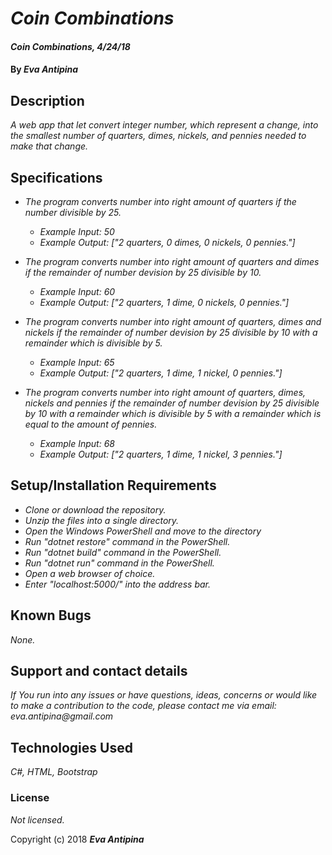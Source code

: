 # _Coin Combinations_

#### _Coin Combinations, 4/24/18_

#### By _**Eva Antipina**_

## Description

_A web app that let convert integer number, which represent a change, into the smallest number of quarters, dimes, nickels, and pennies needed to make that change._   

## Specifications

* _The program converts number into right amount of quarters if the number divisible by 25._
  * _Example Input: 50_
  * _Example Output: ["2 quarters, 0 dimes, 0 nickels, 0 pennies."]_

* _The program converts number into right amount of quarters and dimes if the remainder of number devision by 25 divisible by 10._
  * _Example Input: 60_
  * _Example Output: ["2 quarters, 1 dime,  0 nickels, 0 pennies."]_

* _The program converts number into right amount of quarters, dimes and nickels if the remainder of number devision by 25 divisible by 10 with a remainder which is divisible by 5._
  * _Example Input: 65_
  * _Example Output: ["2 quarters, 1 dime, 1 nickel, 0 pennies."]_

* _The program converts number into right amount of quarters, dimes, nickels and pennies if the remainder of number devision by 25 divisible by 10 with a remainder which is divisible by 5 with a remainder which is equal to the amount of pennies._
  * _Example Input: 68_
  * _Example Output: ["2 quarters, 1 dime, 1 nickel, 3 pennies."]_

## Setup/Installation Requirements

* _Clone or download the repository._
* _Unzip the files into a single directory._
* _Open the Windows PowerShell and move to the directory_
* _Run "dotnet restore" command in the PowerShell._
* _Run "dotnet build" command in the PowerShell._
* _Run "dotnet run" command in the PowerShell._
* _Open a web browser of choice._
* _Enter "localhost:5000/" into the address bar._

## Known Bugs

_None._

## Support and contact details

_If You run into any issues or have questions, ideas, concerns or would like to make a contribution to the code, please contact me via email: eva.antipina@gmail.com_

## Technologies Used

_C#, HTML, Bootstrap_

### License

*Not licensed.*

Copyright (c) 2018 **_Eva Antipina_**
